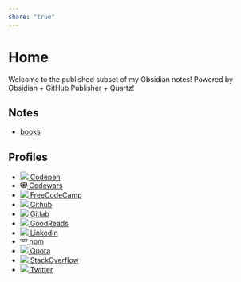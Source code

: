```yaml
---
share: "true"
---
```

# Home
Welcome to the published subset of my Obsidian notes!
Powered by Obsidian + GitHub Publisher + Quartz!

## Notes
- [ books](/books/index.md)

## Profiles
- <a href="http://codepen.io/bagrounds"><img style="width:1em;" src="https://simpleicons.org/icons/codepen.svg"/> Codepen</a>
- <a href="http://www.codewars.com/users/bagrounds"><img style="width:1em;" src="https://raw.githubusercontent.com/bagrounds/icons/master/codewars.svg"/> Codewars</a>
- <a href="http://freecodecamp.com/bagrounds"><img style="width:1em;" src="https://simpleicons.org/icons/freecodecamp.svg"/> FreeCodeCamp</a>
- <a href="http://github.com/bagrounds"><img style="width:1em;" src="https://simpleicons.org/icons/github.svg"/> Github</a>
- <a href="http://gitlab.com/bagrounds"><img style="width:1em;" src="https://simpleicons.org/icons/gitlab.svg"/> Gitlab</a>
- <a href="http://goodreads.com/bagrounds"><img style="width:1em;" src="https://simpleicons.org/icons/goodreads.svg"/> GoodReads</a>
- <a href="http://linkedin.com/in/bagrounds"><img style="width:1em;" src="https://simpleicons.org/icons/linkedin.svg"/> LinkedIn</a>
- <a href="http://www.npmjs.com/~bagrounds"><img style="width:1em;" src="https://raw.githubusercontent.com/bagrounds/icons/master/npm.svg"/> npm</a>
- <a href="https://www.quora.com/profile/Bryan-Grounds"><img style="width:1em;" src="https://simpleicons.org/icons/quora.svg"/> Quora</a>
- <a href="http://stackoverflow.com/users/2081363/bagrounds"><img style="width:1em;" src="https://simpleicons.org/icons/stackoverflow.svg"/> StackOverflow</a>
- <a href="http://twitter.com/bagrounds"><img style="width:1em;" src="https://simpleicons.org/icons/twitter.svg"/> Twitter</a>
